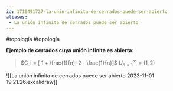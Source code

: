 ```yaml
---
id: 1716491727-la-unin-infinita-de-cerrados-puede-ser-abierto
aliases:
 - La unión infinita de cerrados puede ser abierto
---
```


#topología #topología 

**Ejemplo de cerrados cuya unión infinita es abierta:**

> $C_i = [ 1 + \frac{1}{n}, 2 - \frac{1}{n}]$
> $U_{n=1}^{\infty} = (1,2)$

![[La unión infinita de cerrados puede ser abierto 2023-11-01 19.21.26.excalidraw]]